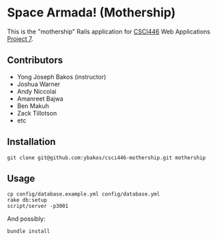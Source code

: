 Space Armada! (Mothership)
=============

This is the "mothership" Rails application for [CSCI446](http://mines.humanoriented.com/classes/2011/spring/csci446) Web Applications [Project 7](http://mines.humanoriented.com/classes/2011/spring/csci446/project/07.html).


Contributors
------------

* Yong Joseph Bakos (instructor)
* Joshua Warner
* Andy Niccolai
* Amanreet Bajwa
* Ben Makuh
* Zack Tillotson
* etc


Installation
-----------

    git clone git@github.com:ybakos/csci446-mothership.git mothership


Usage
-----

    cp config/database.example.yml config/database.yml
    rake db:setup
    script/server -p3001

And possibly:

    bundle install


